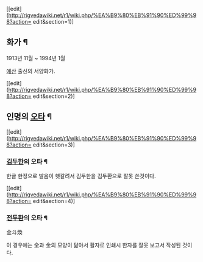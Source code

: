 [[edit](http://rigvedawiki.net/r1/wiki.php/%EA%B9%80%EB%91%90%ED%99%98?action=
edit&section=1)]

## 화가 ¶

1913년 11월 ~ 1994년 1월

  

[예산](%EC%98%88%EC%82%B0.md) 출신의 서양화가.

  

[[edit](http://rigvedawiki.net/r1/wiki.php/%EA%B9%80%EB%91%90%ED%99%98?action=
edit&section=2)]

## 인명의 [오타](%EC%98%A4%ED%83%80.md) ¶

[[edit](http://rigvedawiki.net/r1/wiki.php/%EA%B9%80%EB%91%90%ED%99%98?action=
edit&section=3)]

### [김두한](%EA%B9%80%EB%91%90%ED%95%9C.md)의 오타 ¶

한글 한정으로 발음이 햇갈려서 김두한을 김두환으로 잘못 쓴것이다.

  

[[edit](http://rigvedawiki.net/r1/wiki.php/%EA%B9%80%EB%91%90%ED%99%98?action=
edit&section=4)]

### [전두환](%EC%A0%84%EB%91%90%ED%99%98.md)의 오타 ¶

金斗煥

  

이 경우에는 全과 金의 모양이 닮아서 활자로 인쇄시 한자를 잘못 보고서 작성된 것이다.

